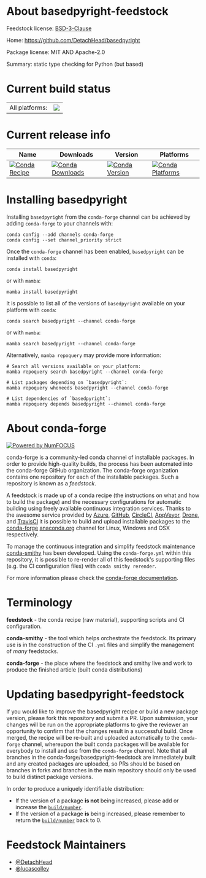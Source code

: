 About basedpyright-feedstock
============================

Feedstock license: [BSD-3-Clause](https://github.com/conda-forge/basedpyright-feedstock/blob/main/LICENSE.txt)

Home: https://github.com/DetachHead/basedpyright

Package license: MIT AND Apache-2.0

Summary: static type checking for Python (but based)

Current build status
====================


<table><tr><td>All platforms:</td>
    <td>
      <a href="https://dev.azure.com/conda-forge/feedstock-builds/_build/latest?definitionId=24174&branchName=main">
        <img src="https://dev.azure.com/conda-forge/feedstock-builds/_apis/build/status/basedpyright-feedstock?branchName=main">
      </a>
    </td>
  </tr>
</table>

Current release info
====================

| Name | Downloads | Version | Platforms |
| --- | --- | --- | --- |
| [![Conda Recipe](https://img.shields.io/badge/recipe-basedpyright-green.svg)](https://anaconda.org/conda-forge/basedpyright) | [![Conda Downloads](https://img.shields.io/conda/dn/conda-forge/basedpyright.svg)](https://anaconda.org/conda-forge/basedpyright) | [![Conda Version](https://img.shields.io/conda/vn/conda-forge/basedpyright.svg)](https://anaconda.org/conda-forge/basedpyright) | [![Conda Platforms](https://img.shields.io/conda/pn/conda-forge/basedpyright.svg)](https://anaconda.org/conda-forge/basedpyright) |

Installing basedpyright
=======================

Installing `basedpyright` from the `conda-forge` channel can be achieved by adding `conda-forge` to your channels with:

```
conda config --add channels conda-forge
conda config --set channel_priority strict
```

Once the `conda-forge` channel has been enabled, `basedpyright` can be installed with `conda`:

```
conda install basedpyright
```

or with `mamba`:

```
mamba install basedpyright
```

It is possible to list all of the versions of `basedpyright` available on your platform with `conda`:

```
conda search basedpyright --channel conda-forge
```

or with `mamba`:

```
mamba search basedpyright --channel conda-forge
```

Alternatively, `mamba repoquery` may provide more information:

```
# Search all versions available on your platform:
mamba repoquery search basedpyright --channel conda-forge

# List packages depending on `basedpyright`:
mamba repoquery whoneeds basedpyright --channel conda-forge

# List dependencies of `basedpyright`:
mamba repoquery depends basedpyright --channel conda-forge
```


About conda-forge
=================

[![Powered by
NumFOCUS](https://img.shields.io/badge/powered%20by-NumFOCUS-orange.svg?style=flat&colorA=E1523D&colorB=007D8A)](https://numfocus.org)

conda-forge is a community-led conda channel of installable packages.
In order to provide high-quality builds, the process has been automated into the
conda-forge GitHub organization. The conda-forge organization contains one repository
for each of the installable packages. Such a repository is known as a *feedstock*.

A feedstock is made up of a conda recipe (the instructions on what and how to build
the package) and the necessary configurations for automatic building using freely
available continuous integration services. Thanks to the awesome service provided by
[Azure](https://azure.microsoft.com/en-us/services/devops/), [GitHub](https://github.com/),
[CircleCI](https://circleci.com/), [AppVeyor](https://www.appveyor.com/),
[Drone](https://cloud.drone.io/welcome), and [TravisCI](https://travis-ci.com/)
it is possible to build and upload installable packages to the
[conda-forge](https://anaconda.org/conda-forge) [anaconda.org](https://anaconda.org/)
channel for Linux, Windows and OSX respectively.

To manage the continuous integration and simplify feedstock maintenance
[conda-smithy](https://github.com/conda-forge/conda-smithy) has been developed.
Using the ``conda-forge.yml`` within this repository, it is possible to re-render all of
this feedstock's supporting files (e.g. the CI configuration files) with ``conda smithy rerender``.

For more information please check the [conda-forge documentation](https://conda-forge.org/docs/).

Terminology
===========

**feedstock** - the conda recipe (raw material), supporting scripts and CI configuration.

**conda-smithy** - the tool which helps orchestrate the feedstock.
                   Its primary use is in the construction of the CI ``.yml`` files
                   and simplify the management of *many* feedstocks.

**conda-forge** - the place where the feedstock and smithy live and work to
                  produce the finished article (built conda distributions)


Updating basedpyright-feedstock
===============================

If you would like to improve the basedpyright recipe or build a new
package version, please fork this repository and submit a PR. Upon submission,
your changes will be run on the appropriate platforms to give the reviewer an
opportunity to confirm that the changes result in a successful build. Once
merged, the recipe will be re-built and uploaded automatically to the
`conda-forge` channel, whereupon the built conda packages will be available for
everybody to install and use from the `conda-forge` channel.
Note that all branches in the conda-forge/basedpyright-feedstock are
immediately built and any created packages are uploaded, so PRs should be based
on branches in forks and branches in the main repository should only be used to
build distinct package versions.

In order to produce a uniquely identifiable distribution:
 * If the version of a package **is not** being increased, please add or increase
   the [``build/number``](https://docs.conda.io/projects/conda-build/en/latest/resources/define-metadata.html#build-number-and-string).
 * If the version of a package **is** being increased, please remember to return
   the [``build/number``](https://docs.conda.io/projects/conda-build/en/latest/resources/define-metadata.html#build-number-and-string)
   back to 0.

Feedstock Maintainers
=====================

* [@DetachHead](https://github.com/DetachHead/)
* [@lucascolley](https://github.com/lucascolley/)

